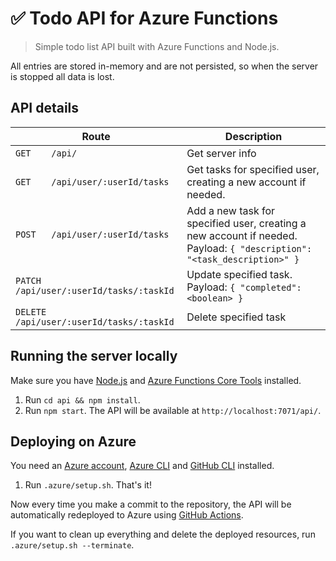 # ✅ Todo API for Azure Functions

> Simple todo list API built with Azure Functions and Node.js.

All entries are stored in-memory and are not persisted, so when the server is stopped all data is lost.

## API details

Route                                        | Description
---------------------------------------------|------------------------------------
`GET    /api/`                               | Get server info
`GET    /api/user/:userId/tasks`             | Get tasks for specified user, creating a new account if needed.
`POST   /api/user/:userId/tasks`             | Add a new task for specified user, creating a new account if needed. Payload: `{ "description": "<task_description>" }`
`PATCH  /api/user/:userId/tasks/:taskId`     | Update specified task. Payload: `{ "completed": <boolean> }`
`DELETE /api/user/:userId/tasks/:taskId`     | Delete specified task

## Running the server locally

Make sure you have [Node.js](https://nodejs.org) and [Azure Functions Core Tools](https://aka.ms/functions-core-tools) installed.

1. Run `cd api && npm install`.
2. Run `npm start`. The API will be available at `http://localhost:7071/api/`.

## Deploying on Azure

You need an [Azure account](https://azure.microsoft.com/free/?WT.mc_id=javascript-0000-yolasors), [Azure CLI](https://aka.ms/tools/azure-cli) and [GitHub CLI](https://cli.github.com) installed.

1. Run `.azure/setup.sh`. That's it!

Now every time you make a commit to the repository, the API will be automatically redeployed to Azure using [GitHub Actions](https://github.com/features/actions).

If you want to clean up everything and delete the deployed resources, run `.azure/setup.sh --terminate`.

